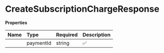 # CreateSubscriptionChargeResponse



**Properties**

| Name | Type | Required | Description |
| :-------- | :----------| :----------| :----------|
    | paymentId | string | ✅ |  |




<!-- This file was generated by liblab | https://liblab.com/ -->